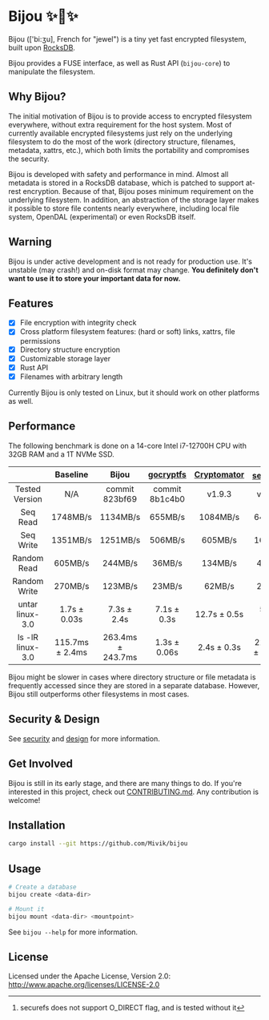# Bijou ✨💎✨

Bijou (['bi:ʒu], French for "jewel") is a tiny yet fast encrypted filesystem, built upon [RocksDB](https://github.com/facebook/rocksdb).

Bijou provides a FUSE interface, as well as Rust API (`bijou-core`) to manipulate the filesystem.

## Why Bijou?

The initial motivation of Bijou is to provide access to encrypted filesystem everywhere, without extra requirement for the host system. Most of currently available encrypted filesystems just rely on the underlying filesystem to do the most of the work (directory structure, filenames, metadata, xattrs, etc.), which both limits the portability and compromises the security.

Bijou is developed with safety and performance in mind. Almost all metadata is stored in a RocksDB database, which is patched to support at-rest encryption. Because of that, Bijou poses minimum requirement on the underlying filesystem. In addition, an abstraction of the storage layer makes it possible to store file contents nearly everywhere, including local file system, OpenDAL (experimental) or even RocksDB itself.

## **Warning**

Bijou is under active development and is not ready for production use. It's unstable (may crash!) and on-disk format may change. **You definitely don't want to use it to store your important data for now.**

## Features

- [x] File encryption with integrity check
- [x] Cross platform filesystem features: (hard or soft) links, xattrs, file permissions
- [x] Directory structure encryption
- [x] Customizable storage layer
- [x] Rust API
- [x] Filenames with arbitrary length

Currently Bijou is only tested on Linux, but it should work on other platforms as well.

## Performance

The following benchmark is done on a 14-core Intel i7-12700H CPU with 32GB RAM and a 1T NVMe SSD.

|                | Baseline |      Bijou     |    [gocryptfs](https://github.com/rfjakob/gocryptfs)   | [Cryptomator](https://cryptomator.org) | [securefs](https://github.com/netheril96/securefs)[^1] |  [encfs](https://github.com/vgough/encfs)  |
|:----------------:|:---------------:|:-----------------:|:--------------:|:------------:|:----------------:|:-----------:|
|  Tested Version  |       N/A       |   commit 823bf69  | commit 8b1c4b0 |    v1.9.3    |      v0.14.3     |    v1.9.5   |
|     Seq Read     |     1748MB/s    |      1134MB/s     |     655MB/s    |   1084MB/s   |      643MB/s     |   342MB/s   |
|     Seq Write    |     1351MB/s    |      1251MB/s     |     506MB/s    |    605MB/s   |      169MB/s     |   137MB/s   |
|    Random Read   |     605MB/s     |      244MB/s      |     36MB/s     |    134MB/s   |      42MB/s      |    26MB/s   |
|   Random Write   |     270MB/s     |      123MB/s      |     23MB/s     |    62MB/s    |      24MB/s      |    18MB/s   |
|  untar linux-3.0 |   1.7s ± 0.03s  |    7.3s ± 2.4s    |   7.1s ± 0.3s  | 12.7s ± 0.5s |    5.1s ± 0.4s   | 7.8s ± 0.3s |
| ls -lR linux-3.0 | 115.7ms ± 2.4ms | 263.4ms ± 243.7ms |  1.3s ± 0.06s  |  2.4s ± 0.3s | 220.3ms ± 17.8ms | 2.0s ± 0.2s |

[^1]: securefs does not support O_DIRECT flag, and is tested without it

Bijou might be slower in cases where directory structure or file metadata is frequently accessed since they are stored in a separate database. However, Bijou still outperforms other filesystems in most cases.

## Security & Design

See [security](docs/security.md) and [design](docs/design.md) for more information.

## Get Involved

Bijou is still in its early stage, and there are many things to do. If you're interested in this project, check out [CONTRIBUTING.md](CONTRIBUTING.md). Any contribution is welcome!

## Installation

```bash
cargo install --git https://github.com/Mivik/bijou
```

## Usage

```bash
# Create a database
bijou create <data-dir>

# Mount it
bijou mount <data-dir> <mountpoint>
```

See `bijou --help` for more information.

## License

Licensed under the Apache License, Version 2.0: <http://www.apache.org/licenses/LICENSE-2.0>

